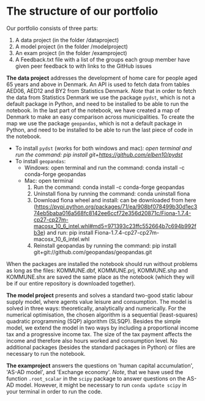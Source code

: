 # The structure of our portfolio

Our portfolio consists of three parts:
  1) A data project (in the folder /dataproject)
  2) A model project (in the folder /modelproject)
  3) An exam project (in the folder /examproject)
  4) A Feedback.txt file with a list of the groups each group member have given peer feedback to with links
     to the GitHub issues

**The data project** addresses the development of home care for people aged 65 years and above in Denmark. An API is used to fetch data from tables AED06, AED12 and BY2 from Statistics Denmark. 
*Note* that in order to fetch the data from Statistics Denmark we use the package `pydst`, which is not a default package in Python, and need to be installed to be able to run the notebook. In the last part of the notebook, we have created a map of Denmark to make an easy comparison across municipalities. To create the map we use the package `geopandas`, which is not a default package in Python, and need to be installed to be able to run the last piece of code in the notebook. 
- To install `pydst` (works for both windows and mac)*: open terminal and run the command: pip install git+https://github.com/elben10/pydst*
- To install `geopandas`: 
    - Windows: open terminal and run the command: conda install -c conda-forge geopandas
    - Mac: open terminal
        1. Run the command: conda install -c conda-forge geopandas
        2. Uninstall fiona by running the command: conda uninstall fiona
        3. Download fiona wheel and install: can be downloaded from here (https://pypi.python.org/packages/71/ea/908bf078499b30d1ec374eb5baba016a568fc8142ee6ccf72e356d20871c/Fiona-1.7.4-cp27-cp27m-macosx_10_6_intel.whl#md5=971393c23ffc552664b7c694b992fb3e) and run: pip install Fiona-1.7.4-cp27-cp27m-macosx_10_6_intel.whl
        4. Reinstall geopandas by running the command: pip install git+git://github.com/geopandas/geopandas.git     

When the packages are installed the notebook should run without problems as long as the files: KOMMUNE.dbf, KOMMUNE.prj, KOMMUNE.shp and KOMMUNE.shx are saved the same place as the notebook (which they will be if our entire repository is downloaded together).

**The model project** presents and solves a standard two-good static labour supply model, where agents value leisure and consumption. The model is solved in three ways: theoretically, analytically and numerically. For the numerical optimisation, the chosen algorithm is a sequential (least-squares) quadratic programming (SQP) algorithm (SLSQP). Besides the simple model, we extend the model in two ways by including a proportional income tax and a progressive income tax. The size of the tax payment affects the income and therefore also hours worked and consumption level.
No additional packages (besides the standard packages in Python) or files are necessary to run the notebook.

**The examproject** answers the questions on 'human capital accumulation', 'AS-AD model', and 'Exchange economy'. *Note*, that we have used the function `.root_scalar` in the `scipy` package to answer questions on the AS-AD model. However, it might be necessary to run `conda update scipy` in your terminal in order to run the code.  
